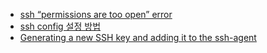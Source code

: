 - [ssh “permissions are too open” error](https://stackoverflow.com/questions/9270734/ssh-permissions-are-too-open-error)
- [ssh config 설정 방법](http://www.oracloud.kr/post/ssh_config/)
- [Generating a new SSH key and adding it to the ssh-agent](https://help.github.com/articles/generating-a-new-ssh-key-and-adding-it-to-the-ssh-agent/)